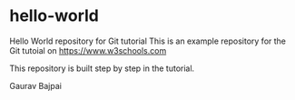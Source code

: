 # hello-world
Hello World repository for Git tutorial
This is an example repository for the Git tutoial on https://www.w3schools.com

This repository is built step by step in the tutorial.

Gaurav Bajpai
